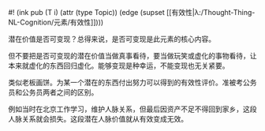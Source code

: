 #! (ink pub (T i) (attr (type Topic)) (edge (supset [[有效性|λ:/Thought-Thing-NL-Cognition/元素/有效性]])))

潜在价值是否可变现？总得来说，是否可变现是此元素的核心内容。

但不要把是否可变现的潜在价值当做真事看待，要当做玩笑或虚化的事物看待，让本来就虚化的东西回归虚化。能够变现是种幸运，不能变现也无关紧要。

类似老板画饼。为某一个潜在的东西付出努力可以得到的有效性评价。准被考公务员和公务员两者之间的区别。

例如当时在北京工作学习，维护人脉关系，但最后因资产不足不得回到家乡，这段人脉关系就会损失。这段潜在人脉价值就从有效变成无效。